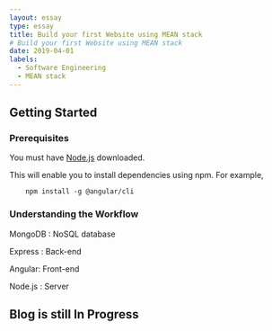 ```yaml
---
layout: essay
type: essay
title: Build your first Website using MEAN stack
# Build your first Website using MEAN stack
date: 2019-04-01
labels:
  - Software Engineering
  - MEAN stack
---
```


## Getting Started

### Prerequisites
You must have [Node.js](https://nodejs.org/en/) downloaded.

This will enable you to install dependencies using npm. For example,

        npm install -g @angular/cli
        
### Understanding the Workflow

MongoDB : NoSQL database

Express : Back-end

Angular: Front-end

Node.js : Server


## Blog is still In Progress